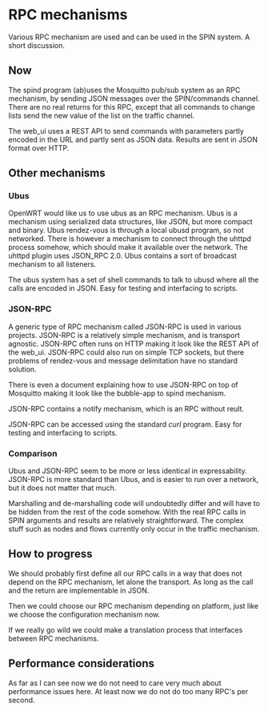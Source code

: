 # RPC mechanisms
Various RPC mechanism are used and can be used in the SPIN system. A short discussion.

## Now

The spind program (ab)uses the Mosquitto pub/sub system as an RPC mechanism, by sending JSON messages over the SPIN/commands channel. There are no real returns for this RPC, except that all commands to change lists send the new value of the list on the traffic channel.

The web_ui uses a REST API to send commands with parameters partly encoded in the URL and partly sent as JSON data. Results are sent in JSON format over HTTP.

## Other mechanisms

### Ubus

OpenWRT would like us to use ubus as an RPC mechanism. Ubus is a mechanism using serialized data structures, like JSON, but more compact and binary.
Ubus rendez-vous is through a local ubusd program, so not networked. There is however a mechanism to connect through the uhttpd process somehow, which should make it available over the network. The uhttpd plugin uses JSON_RPC 2.0.
Ubus contains a sort of broadcast mechanism to all listeners.

The ubus system has a set of shell commands to talk to ubusd where all the calls are encoded in JSON. Easy for testing and interfacing to scripts.

### JSON-RPC

A generic type of RPC mechanism called JSON-RPC is used in various projects. JSON-RPC is a relatively simple mechanism, and is transport agnostic. JSON-RPC often runs on HTTP making it look like the REST API of the web_ui. JSON-RPC could also run on simple TCP sockets, but there problems of rendez-vous and message delimitation have no standard solution.

There is even a document explaining how to use JSON-RPC on top of Mosquitto making it look like the bubble-app to spind mechanism.

JSON-RPC contains a notify mechanism, which is an RPC without reult.

JSON-RPC can be accessed using the standard *curl* program. Easy for testing and interfacing to scripts.

### Comparison

Ubus and JSON-RPC seem to be more or less identical in expressability.
JSON-RPC is more standard than Ubus, and is easier to run over a network, but it does not matter that much.

Marshalling and de-marshalling code will undoubtedly differ and will have to be hidden from the rest of the code somehow. With the real RPC calls in SPIN arguments and results are relatively straightforward. The complex stuff such as nodes and flows currently only occur in the traffic mechanism.

## How to progress
We should probably first define all our RPC calls in a way that does not depend on the RPC mechanism, let alone the transport. As long as the call and the return are implementable in JSON.

Then we could choose our RPC mechanism depending on platform, just like we choose the configuration mechanism now.

If we really go wild we could make a translation process that interfaces between RPC mechanisms.

## Performance considerations
As far as I can see now we do not need to care very much about performance issues here. At least now we do not do too many RPC's per second.
